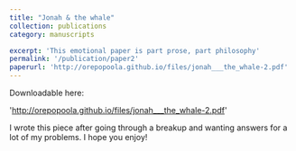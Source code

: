```yaml
---
title: "Jonah & the whale"
collection: publications
category: manuscripts

excerpt: 'This emotional paper is part prose, part philosophy'
permalink: '/publication/paper2'
paperurl: 'http://orepopoola.github.io/files/jonah___the_whale-2.pdf'
---
```

Downloadable here:  

'http://orepopoola.github.io/files/jonah___the_whale-2.pdf'  

I wrote this piece after going through a breakup and wanting answers for a lot of my problems. I hope you enjoy!
